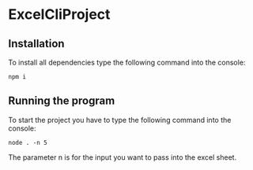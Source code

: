 # ExcelCliProject

## Installation
To install all dependencies type the following command into the console:
```
npm i
```
## Running the program

To start the project you have to type the following command into the console:
```
node . -n 5
```
The parameter n is for the input you want to pass into the excel sheet.